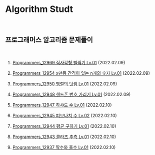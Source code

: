 # Algorithm Studt

<br/>

## 프로그래머스 알고리즘 문제풀이

<br/>

1. [Programmers_12969 직사각형 별찍기 Lv.01](https://programmers.co.kr/learn/courses/30/lessons/12969) (2022.02.09)

2. [Programmers_12954 x만큼 간격이 있는 n개의 숫자 Lv.01](https://programmers.co.kr/learn/courses/30/lessons/12954) (2022.02.09)

3. [Programmers_12950 행렬의 덧셈 Lv.01](https://programmers.co.kr/learn/courses/30/lessons/12950) (2022.02.09)

4. [Programmers_12948 핸드폰 번호 가리기 Lv.01](https://programmers.co.kr/learn/courses/30/lessons/12948) (2022.02.09)

5. [Programmers_12947 하샤드 수 Lv.01](https://programmers.co.kr/learn/courses/30/lessons/12947) (2022.02.10)

6. [Programmers_12945 피보나치 수 Lv.02](https://programmers.co.kr/learn/courses/30/lessons/12945) (2022.02.10)

7. [Programmers_12944 평균 구하기 Lv.01](https://programmers.co.kr/learn/courses/30/lessons/12944) (2022.02.10)

8. [Programmers_12943 콜라츠 추측 Lv.01](https://programmers.co.kr/learn/courses/30/lessons/12943) (2022.02.10)

9. [Programmers_12937 짝수와 홀수 Lv.01](https://programmers.co.kr/learn/courses/30/lessons/12937) (2022.02.10)